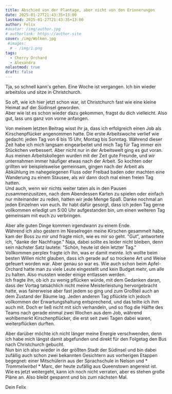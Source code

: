 ```yaml
---
title: Abschied von der Plantage, aber nicht von den Erinnerungen
date: 2025-01-27T21:43:35+13:00
lastmod: 2025-01-27T21:43:35+13:00
author: Felix
#avatar: /img/author.jpg
# authorlink: https://author.site
cover: /img/Wolken.jpg
 #images:
  # - /img/1.png
tags:
  - Cherry Orchard
  - Alexandra
nolastmod: true
draft: false
---
```

Tja, so schnell kann's gehen. Eine Woche ist vergangen. Ich bin wieder arbeitslos und sitze in Christchurch.

<!--more-->

So oft, wie ich hier jetzt schon war, ist Christchurch fast wie eine kleine Heimat auf der Südinsel geworden.  
Aber wie ist es schon wieder dazu gekommen, fragst du dich vielleicht. Also gut, lass uns ganz von vorne anfangen.  

Von meinem letzten Beitrag wisst ihr ja, dass ich erfolgreich einen Job als Kirschenpflücker angenommen hatte. Die erste Arbeitswoche verlief wie gedacht: jeden Tag von 6 bis 15 Uhr, Montag bis Sonntag. Während dieser Zeit habe ich mich langsam eingearbeitet und mich Tag für Tag immer ein Stückchen verbessert. Aber nicht nur in der Arbeitswelt ging es gut voran. Aus meinen Arbeitskollegen wurden mit der Zeit gute Freunde, und wir unternahmen immer häufiger etwas nach der Arbeit. So kochten oder grillten wir beispielsweise gemeinsam, gingen nach der Arbeit als Abkühlung im nahegelegenen Fluss oder Freibad baden oder machten eine Wanderung zu einem Stausee, als wir dann doch mal einen freien Tag hatten.  
Und auch, wenn wir nichts weiter taten als in den Pausen zusammenzusitzen, nach dem Abendessen Karten zu spielen oder einfach nur miteinander zu reden, hatten wir jede Menge Spaß. Danke nochmal an jeden Einzelnen von euch. Ihr habt dafür gesorgt, dass ich jeden Tag gerne vollkommen erledigt um 5:00 Uhr aufgestanden bin, um einen weiteren Tag gemeinsam mit euch zu verbringen.  

Aber alle guten Dinge kommen irgendwann zu einem Ende.  
Während ich also gestern im Nieselregen meine Kirschen gesammelt habe, kam der Boss zu mir und fragte mich, wie es mir so geht. "Gut", antwortete ich, "danke der Nachfrage." Naja, dabei sollte es leider nicht bleiben, denn sein nächster Satz lautete: "Schön, heute ist dein letzter Tag."  
Vollkommen perplex fragte ich ihn, was er damit meinte. Ich wollte beim besten Willen nicht glauben, dass ich gerade auf so trockene Art und Weise gefeuert worden war. Aber genau so war es. Wie auch schon beim Apfel-Orchard hatte man zu viele Leute eingestellt und kein Budget mehr, um alle zu halten. Also mussten wieder einige entlassen werden.  
Ich fragte ihn, ob ich zu wenig pflücken würde, mit dem Gedanken daran, dass der Vortag tatsächlich nicht meine Meisterleistung hervorgebracht hatte, was fairerweise aber fast jedem so ging und zum Großteil auch an dem Zustand der Bäume lag. Jeden anderen Tag pflückte ich jedoch vollkommen der Erwartungshaltung entsprechend, und das teilte ich ihm auch mit. Doch er ließ nicht mit sich verhandeln, und so flog die Hälfte des Teams nach gerade einmal zwei Wochen aus dem Job, während wohlbemerkt Kirschenpflücker, die erst seit zwei Tagen dabei waren, weiterpflücken durften.  

Aber darüber möchte ich nicht länger meine Energie verschwenden, denn ich habe mich längst damit abgefunden und direkt für den Folgetag den Bus nach Christchurch gebucht.  
Nun bin ich also wieder in der größten Stadt der Südinsel und bin dabei zufällig auch schon zwei bekannten Gesichtern aus vorherigen Etappen begegnet: einer Mitschülerin aus der Sprachschule in Nelson und * *Trommelwirbel* * Marc, der heute zufällig aus Queenstown angereist ist.  
Wie es jetzt weitergeht, kann ich noch nicht verraten, aber es stehen große Pläne an. Also bleibt gespannt und bis zum nächsten Mal.  

Dein Felix 
